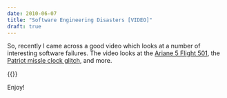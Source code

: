```yaml
---
date: 2010-06-07
title: "Software Engineering Disasters [VIDEO]"
draft: true
---
```


So, recently I came across a good video which looks at a number of interesting software failures.  The video looks at the [Ariane 5 Flight 501](http://en.wikipedia.org/wiki/Ariane_5_Flight_501"), the <a title="Patriot Missle" href="http://en.wikipedia.org/wiki/MIM-104_Patriot">Patriot missle clock glitch</a>, and more.

{{<youtube id="EMVBLg2MrLs" width="560" height="315">}}

Enjoy!
